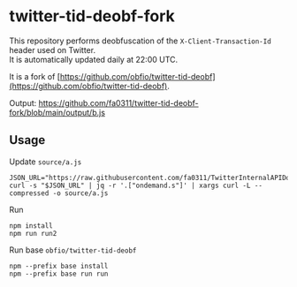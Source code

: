 # twitter-tid-deobf-fork

This repository performs deobfuscation of the `X-Client-Transaction-Id` header used on Twitter.  
It is automatically updated daily at 22:00 UTC.

It is a fork of [https://github.com/obfio/twitter-tid-deobf](https://github.com/obfio/twitter-tid-deobf).

Output: https://github.com/fa0311/twitter-tid-deobf-fork/blob/main/output/b.js

## Usage

Update `source/a.js`

```shell
JSON_URL="https://raw.githubusercontent.com/fa0311/TwitterInternalAPIDocument/refs/heads/develop/docs/json/ScriptLoadJson.json"
curl -s "$JSON_URL" | jq -r '.["ondemand.s"]' | xargs curl -L --compressed -o source/a.js
```

Run

```shell
npm install
npm run run2
```

Run base `obfio/twitter-tid-deobf`

```shell
npm --prefix base install
npm --prefix base run run
```

